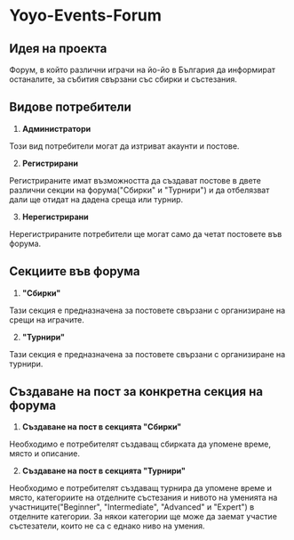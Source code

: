 # Yoyo-Events-Forum

## Идея на проекта

  Форум, в който различни играчи на йо-йо в България да информират останалите, за събития свързани със сбирки и състезания.
  
## Видове потребители

1. **Администратори**

  Този вид потребители могат да изтриват акаунти и постове.

2. **Регистрирани**

  Регистрираните имат възможността да създават постове в двете различни секции на форума("Сбирки" и "Турнири") и да
отбелязват дали ще отидат на дадена среща или турнир.

3. **Нерегистрирани**
  
  Нерегистрираните потребители ще могат само да четат постовете във форума.

## Секциите във форума

1. **"Сбирки"**
  
  Тази секция е предназначена за постовете свързани с организиране на срещи на играчите.

2. **"Турнири"**
  
  Тази секция е предназначена за постовете свързани с организиране на турнири.

## Създаване на пост за конкретна секция на форума

1. **Създаване на пост в секцията "Сбирки"**
  
  Необходимо е потребителят създаващ сбирката да упомене време, място и описание.

2. **Създаване на пост в секцията "Турнири"**
  
  Необходимо е потребителят създаващ турнира да упомене време и място, категориите на отделните състезания и нивото на уменията на участниците("Beginner", "Intermediate", "Advanced" и "Expert") в отделните категории. За някои категории ще може да заемат участие състезатели, които не са с еднако ниво на умения.
